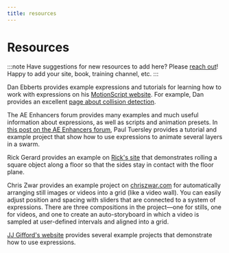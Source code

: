```yaml
---
title: resources
---
```

# Resources

:::note
Have suggestions for new resources to add here? Please [reach out](mailto:hi@docsforadobe.dev)! Happy to add your site, book, training channel, etc.
:::

Dan Ebberts provides example expressions and tutorials for learning how to work with expressions on his [MotionScript website](https://www.motionscript.com). For example, Dan provides an excellent [page about collision detection](http://www.motionscript.com/design-guide/collision.html).

The AE Enhancers forum provides many examples and much useful information about expressions, as well as scripts and animation presets. In [this post on the AE Enhancers forum](https://aenhancers.com/viewtopic.php?t=630), Paul Tuersley provides a tutorial and example project that show how to use expressions to animate several layers in a swarm.

Rick Gerard provides an example on [Rick's site](https://hottek.net/2007/11/square-wheels.html) that demonstrates rolling a square object along a floor so that the sides stay in contact with the floor plane.

Chris Zwar provides an example project on [chriszwar.com](http://chriszwar.com/wordpress/2008/11/imagegrids/) for automatically arranging still images or videos into a grid (like a video wall). You can easily adjust position and spacing with sliders that are connected to a system of expressions. There are three compositions in the project—one for stills, one for videos, and one to create an auto-storyboard in which a video is sampled at user-defined intervals and aligned into a grid.

[JJ Gifford's website](http://www.jjgifford.com/expressions/) provides several example projects that demonstrate how to use expressions.
